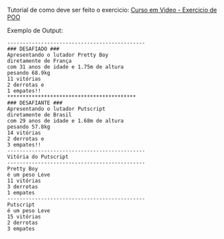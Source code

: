 Tutorial de como deve ser feito o exercicio: <a href="https://www.youtube.com/watch?v=GLHbxDU9iBA&list=PLHz_AreHm4dkqe2aR0tQK74m8SFe-aGsY&index=14" target="_blank">Curso em Video - Exercicio de POO</a>

Exemplo de Output:
~~~
---------------------------------------------
### DESAFIADO ###
Apresentando o lutador Pretty Boy
diretamente de França
com 31 anos de idade e 1.75m de altura
pesando 68.9kg
11 vitórias
2 derrotas e
1 empates!!
******************************************
### DESAFIANTE ###
Apresentando o lutador Putscript
diretamente de Brasil
com 29 anos de idade e 1.68m de altura
pesando 57.8kg
14 vitórias
2 derrotas e
3 empates!!
---------------------------------------------
Vitória do Putscript
---------------------------------------------
Pretty Boy
é um peso Leve
11 vitórias
3 derrotas
1 empates
---------------------------------------------
Putscript
é um peso Leve
15 vitórias
2 derrotas
3 empates
~~~